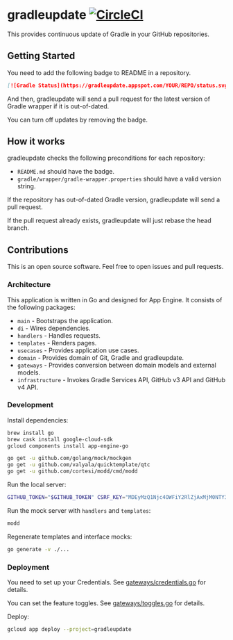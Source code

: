 # gradleupdate [![CircleCI](https://circleci.com/gh/int128/gradleupdate.svg?style=shield)](https://circleci.com/gh/int128/gradleupdate)

This provides continuous update of Gradle in your GitHub repositories.


## Getting Started

You need to add the following badge to README in a repository.

```markdown
[![Gradle Status](https://gradleupdate.appspot.com/YOUR/REPO/status.svg)](https://gradleupdate.appspot.com/YOUR/REPO/status)
```

And then, gradleupdate will send a pull request for the latest version of Gradle wrapper if it is out-of-dated.

You can turn off updates by removing the badge.


## How it works

gradleupdate checks the following preconditions for each repository:

- `README.md` should have the badge.
- `gradle/wrapper/gradle-wrapper.properties` should have a valid version string.

If the repository has out-of-dated Gradle version, gradleupdate will send a pull request.

If the pull request already exists, gradleupdate will just rebase the head branch.


## Contributions

This is an open source software.
Feel free to open issues and pull requests.

### Architecture

This application is written in Go and designed for App Engine.
It consists of the following packages:

- `main` - Bootstraps the application.
- `di` - Wires dependencies.
- `handlers` - Handles requests.
- `templates` - Renders pages.
- `usecases` - Provides application use cases.
- `domain` - Provides domain of Git, Gradle and gradleupdate.
- `gateways` - Provides conversion between domain models and external models.
- `infrastructure` - Invokes Gradle Services API, GitHub v3 API and GitHub v4 API.

### Development

Install dependencies:

```sh
brew install go
brew cask install google-cloud-sdk
gcloud components install app-engine-go

go get -u github.com/golang/mock/mockgen
go get -u github.com/valyala/quicktemplate/qtc
go get -u github.com/cortesi/modd/cmd/modd
```

Run the local server:

```sh
GITHUB_TOKEN="$GITHUB_TOKEN" CSRF_KEY="MDEyMzQ1Njc4OWFiY2RlZjAxMjM0NTY3ODlhYmNkZWY=" dev_appserver.py .
```

Run the mock server with `handlers` and `templates`:

```sh
modd
```

Regenerate templates and interface mocks:

```sh
go generate -v ./...
```

### Deployment

You need to set up your Credentials.
See [gateways/credentials.go](gateways/credentials.go) for details.

You can set the feature toggles.
See [gateways/toggles.go](gateways/toggles.go) for details.

Deploy:

```sh
gcloud app deploy --project=gradleupdate
```
